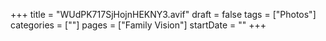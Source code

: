 +++
title = "WUdPK717SjHojnHEKNY3.avif"
draft = false
tags = ["Photos"]
categories = [""]
pages = ["Family Vision"]
startDate = ""
+++

